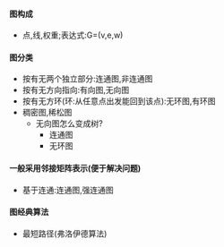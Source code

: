 #### 图构成
- 点,线,权重;表达式:G=(v,e,w)
#### 图分类 
- 按有无两个独立部分:连通图,非连通图
- 按有无方向指向:有向图,无向图
- 按有无方环(环:从任意点出发能回到该点):无环图,有环图
- 稠密图,稀松图
  - 无向图怎么变成树?
    - 连通图
    - 无环图 
#### 一般采用邻接矩阵表示(便于解决问题)
- 基于连通:连通图,强连通图
#### 图经典算法
- 最短路径(弗洛伊德算法)